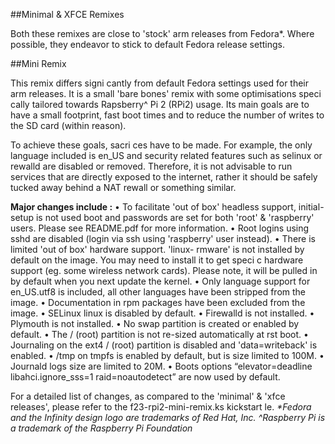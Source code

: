 ##Minimal & XFCE Remixes

Both these remixes are close to 'stock' arm releases from Fedora*. Where possible, they endeavor to stick to default Fedora release settings.

##Mini Remix

This remix differs signi cantly from default Fedora settings used for their arm releases. It is a small 'bare bones' remix with some optimisations speci cally tailored towards Rapsberry^ Pi 2 (RPi2) usage. Its main goals are to have a small footprint, fast boot times and to reduce the number of writes to the SD card (within reason).

To achieve these goals, sacri ces have to be made. For example, the only language included is en_US and security related features such as selinux or  rewalld are disabled or removed. Therefore, it is not advisable to run services that are directly exposed to the internet, rather it should be safely tucked away behind a NAT  rewall or something similar.

**Major changes include :**
• To facilitate 'out of box' headless support, initial-setup is not used boot and passwords are set for both 'root' & 'raspberry' users. Please see README.pdf for more information.
• Root logins using sshd are disabled (login via ssh using 'raspberry' user instead).
• There is limited 'out of box' hardware support. 'linux- rmware' is not installed by default on the image. You may need to install it to get speci c hardware support (eg. some wireless
network cards). Please note, it will be pulled in by default when you next update the kernel.
• Only language support for en_US.utf8 is included, all other languages have been stripped
from the image.
• Documentation in rpm packages have been excluded from the image.
• SELinux linux is disabled by default.
• Firewalld is not installed.
• Plymouth is not installed.
• No swap partition is created or enabled by default.
• The / (root) partition is not re-sized automatically at  rst boot.
• Journaling on the ext4 / (root) partition is disabled and 'data=writeback' is enabled.
• /tmp on tmpfs is enabled by default, but is size limited to 100M.
• Journald logs size are limited to 20M.
• Boots options “elevator=deadline libahci.ignore_sss=1 raid=noautodetect” are now used by
default.

For a detailed list of changes, as compared to the 'minimal' & 'xfce releases', please refer to the f23-rpi2-mini-remix.ks kickstart  le.
  *\*Fedora and the Infinity design logo are trademarks of Red Hat, Inc.*
  *^Raspberry Pi is a trademark of the Raspberry Pi Foundation*
